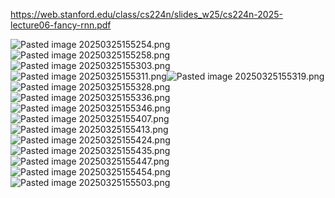 https://web.stanford.edu/class/cs224n/slides_w25/cs224n-2025-lecture06-fancy-rnn.pdf

![Pasted image 20250325155254.png](attachments/25f918048cf2745b3b7d26908db5923e.png)![Pasted image 20250325155258.png](attachments/e605d64332a90ec68937de4141e9ada5.png)![Pasted image 20250325155303.png](attachments/b11c437ffa98573503ea96f319f95745.png)![Pasted image 20250325155311.png](attachments/28dd01118e3a9fcf2a566221ac049ab4.png)![Pasted image 20250325155319.png](attachments/9d2520a2fc3104b6c1bb7bbc99082372.png)![Pasted image 20250325155328.png](attachments/cbf3df2b80f98ea590049b40e74bb917.png)![Pasted image 20250325155336.png](attachments/6cf0903b7731daa21d9cf6e68d0dfd5a.png)![Pasted image 20250325155346.png](attachments/417ccfc012b7fdae77c0e4be81b34a45.png)![Pasted image 20250325155407.png](attachments/42e16e55f0e116b4c0e131b6f79f3802.png)![Pasted image 20250325155413.png](attachments/54d986f2673d8ff726a46d0e0e7c011a.png)![Pasted image 20250325155424.png](attachments/ae8636785a96ebbe4833c07b84cfe6da.png)![Pasted image 20250325155435.png](attachments/25f8dbe1488ab6af5ff53aa358f7bd28.png)![Pasted image 20250325155447.png](attachments/d4226912124212ccc6a551d05115c179.png)![Pasted image 20250325155454.png](attachments/9fdc809efacc25396aeeca7428b99b47.png)![Pasted image 20250325155503.png](attachments/f1874ffbde852556cb4b0a89d27eb634.png)